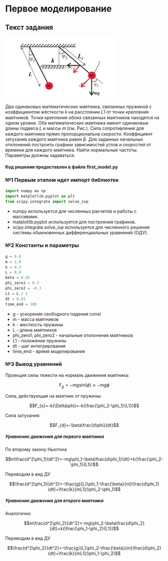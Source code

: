 # Первое моделирование

## Текст задания
![Image alt](https://github.com/51Sirius/ItmoPhysic/raw/master/src/1.png)

Два одинаковых математических маятника, связанных пружиной с коэффициентом
жёсткости 𝑘 на расстоянии 𝐿1 от точки крепления маятников. Точки крепления обоих
связанных маятников находятся на одном уровне. Оба математических маятника имеют
одинаковые длины подвеса 𝐿 и массы 𝑚 (см. Рис.). Сила сопротивления для каждого
маятника прямо пропорциональна скорости. Коэффициент затухания каждого маятника
равен β. Для заданных начальных отклонений построить графики зависимостей углов и
скоростей от времени для каждого маятника. Найти нормальные частоты. Параметры
должны задаваться.

#### Код решения предоставлен в файле first_model.py

### №1 Первым этапом идет импорт библиотек

```python
import numpy as np
import matplotlib.pyplot as plt
from scipy.integrate import solve_ivp
```

- numpy используется для численных расчетов и работы с массивами.
- matplotlib.pyplot используется для построения графиков.
- scipy.integrate.solve_ivp используется для численного решения системы обыкновенных дифференциальных уравнений (ОДУ).

### №2 Константы и параметры

```python
g = 9.8
m = 1.0
k = 0.3
L = 8.0
beta = 0.05
phi_zero1 = 0.3
phi_zero2 = -0.3
L1 = L / 2
dt = 0.01
time_end = 100
```

- g - ускорение свободного падения const
- m - масса маятников
- k - жесткость пружины
- L - длина маятников
- phi_zero1; phi_zero2 - начальные отклонения маятников
- L1 - положение пружины
- dt - шаг интегрирования
- time_end - время моделирования

### №3 Вывод уравнений

Проекция силы тяжести на нормаль движения маятника:

```math
F_{g}=-mgsin(\phi)\approx-mg\phi
```

Сила, действующая на маятник от пружины:

```math
F_{s}=-k(\Delta\phi)=-k(\frac{\phi_2-\phi_1}{L1})
```

Сила затухания:

```math
F_{d}=-\beta\frac{d\phi}{dt}
```

##### Уравнение движения для первого маятника

По второму закону Ньютона

```math
m\frac{d^2\phi_1}{dt^2}=-mg\phi_1-\beta\frac{d\phi_1}{dt}+k(\frac{\phi_2-\phi_1}{L1})
```

Переводим в вид ДУ

```math
\frac{d^2\phi_1}{dt^2}=-\frac{g}{L}\phi_1-\frac{\beta}{m}\frac{d\phi_1}{dt}+\frac{k}{mL1}(\phi_2-\phi_1)
```

##### Уравнение движения для второго маятника

Аналогично

```math
m\frac{d^2\phi_2}{dt^2}=-mg\phi_2-\beta\frac{d\phi_2}{dt}+k(\frac{\phi_1-\phi_2}{L1})
```

Переводим в вид ДУ

```math
\frac{d^2\phi_2}{dt^2}=-\frac{g}{L}\phi_2-\frac{\beta}{m}\frac{d\phi_2}{dt}+\frac{k}{mL1}(\phi_1-\phi_2)
```
